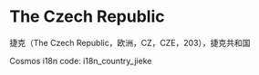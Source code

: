 # The Czech Republic

捷克（The Czech Republic，欧洲，CZ，CZE，203），捷克共和国

Cosmos i18n code: i18n_country_jieke